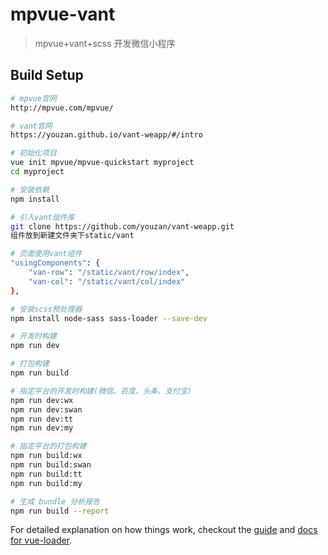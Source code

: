 # mpvue-vant

> mpvue+vant+scss 开发微信小程序

## Build Setup

```bash
# mpvue官网
http://mpvue.com/mpvue/

# vant官网
https://youzan.github.io/vant-weapp/#/intro

# 初始化项目
vue init mpvue/mpvue-quickstart myproject
cd myproject

# 安装依赖
npm install

# 引入vant组件库
git clone https://github.com/youzan/vant-weapp.git
组件放到新建文件夹下static/vant

# 页面使用vant组件
"usingComponents": {
    "van-row": "/static/vant/row/index",
    "van-col": "/static/vant/col/index"
},

# 安装scss预处理器
npm install node-sass sass-loader --save-dev

# 开发时构建
npm run dev

# 打包构建
npm run build

# 指定平台的开发时构建(微信、百度、头条、支付宝)
npm run dev:wx
npm run dev:swan
npm run dev:tt
npm run dev:my

# 指定平台的打包构建
npm run build:wx
npm run build:swan
npm run build:tt
npm run build:my

# 生成 bundle 分析报告
npm run build --report
```

For detailed explanation on how things work, checkout the [guide](http://vuejs-templates.github.io/webpack/) and [docs for vue-loader](http://vuejs.github.io/vue-loader).

